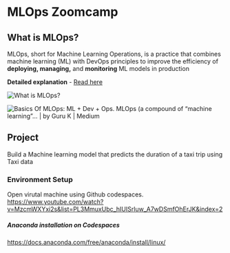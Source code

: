 # MLOps Zoomcamp

## What is MLOps?

MLOps, short for Machine Learning Operations, is a practice that combines machine learning (ML) with DevOps principles to improve the efficiency of **deploying, managing,** and **monitoring** ML models in production

**Detailed explanation** - [Read here](https://www.databricks.com/glossary/mlops)

![What is MLOps?](https://www.databricks.com/sites/default/files/inline-images/mlops-cycle.png)

![Basics Of MLOps: ML + Dev + Ops. MLOps (a compound of “machine learning”… |  by Guru K | Medium](https://miro.medium.com/v2/resize:fit:1024/1*Xw8IyDSvIoML9AMCUmvYig.png)

## Project

Build a Machine learning model that predicts the duration of a taxi trip using Taxi data

### Environment Setup
Open virutal machine using Github codespaces.
https://www.youtube.com/watch?v=MzcmWXYxi2s&list=PL3MmuxUbc_hIUISrluw_A7wDSmfOhErJK&index=2

##### Anaconda installation on Codespaces
https://docs.anaconda.com/free/anaconda/install/linux/